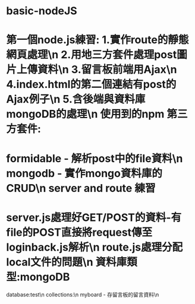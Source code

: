 basic-nodeJS
============
第一個node.js練習:
1.實作route的靜態網頁處理\n
2.用地三方套件處理post圖片上傳資料\n
3.留言板前端用Ajax\n
4.index.html的第二個連結有post的Ajax例子\n
5.含後端與資料庫mongoDB的處理\n
使用到的npm 第三方套件:
============

formidable - 解析post中的file資料\n
mongodb - 實作mongo資料庫的CRUD\n
server and route 練習
============
server.js處理好GET/POST的資料-有file的POST直接將request傳至loginback.js解析\n
route.js處理分配local文件的問題\n
資料庫類型:mongoDB
============
database:test\n
collections:\n
myboard - 存留言板的留言資料\n
